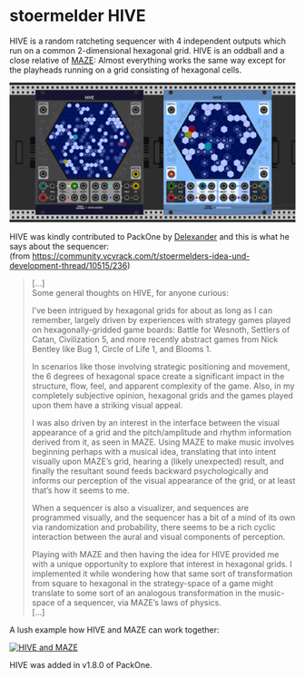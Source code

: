 # stoermelder HIVE

HIVE is a random ratcheting sequencer with 4 independent outputs which run on a common 2-dimensional hexagonal grid. HIVE is an oddball and a close relative of [MAZE](./Maze.md): Almost everything works the same way except for the playheads running on a grid consisting of hexagonal cells.

![HIVE Intro](./Hive-intro.gif)

HIVE was kindly contributed to PackOne by [Delexander](https://github.com/anlexmatos) and this is what he says about the sequencer:  
(from https://community.vcvrack.com/t/stoermelders-idea-und-development-thread/10515/236)

> [...]  
> Some general thoughts on HIVE, for anyone curious:
> 
> I’ve been intrigued by hexagonal grids for about as long as I can remember, largely driven by experiences with strategy games played on hexagonally-gridded game boards: Battle for Wesnoth, Settlers of Catan, Civilization 5, and more recently abstract games from Nick Bentley like Bug 1, Circle of Life 1, and Blooms 1.
> 
> In scenarios like those involving strategic positioning and movement, the 6 degrees of hexagonal space create a significant impact in the structure, flow, feel, and apparent complexity of the game. Also, in my completely subjective opinion, hexagonal grids and the games played upon them have a striking visual appeal.
> 
> I was also driven by an interest in the interface between the visual appearance of a grid and the pitch/amplitude and rhythm information derived from it, as seen in MAZE. Using MAZE to make music involves beginning perhaps with a musical idea, translating that into intent visually upon MAZE’s grid, hearing a (likely unexpected) result, and finally the resultant sound feeds backward psychologically and informs our perception of the visual appearance of the grid, or at least that’s how it seems to me.
> 
> When a sequencer is also a visualizer, and sequences are programmed visually, and the sequencer has a bit of a mind of its own via randomization and probability, there seems to be a rich cyclic interaction between the aural and visual components of perception.
> 
> Playing with MAZE and then having the idea for HIVE provided me with a unique opportunity to explore that interest in hexagonal grids. I implemented it while wondering how that same sort of transformation from square to hexagonal in the strategy-space of a game might translate to some sort of an analogous transformation in the music-space of a sequencer, via MAZE’s laws of physics.  
> [...]

A lush example how HIVE and MAZE can work together:

[![HIVE and MAZE](https://img.youtube.com/vi/KYbfuj7EbbQ/0.jpg)](https://www.youtube.com/watch?v=KYbfuj7EbbQ)

HIVE was added in v1.8.0 of PackOne.